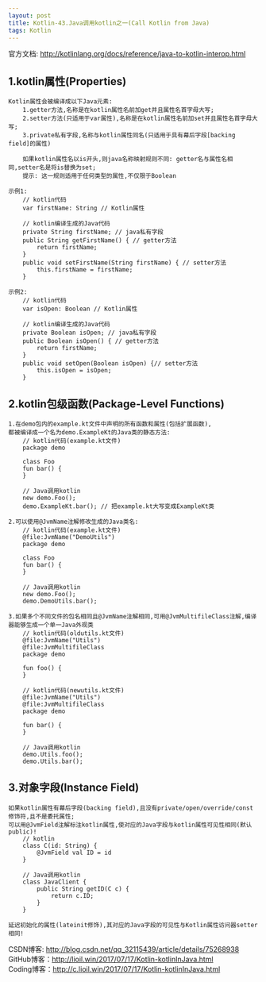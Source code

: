 ```yaml
---
layout: post
title: Kotlin-43.Java调用kotlin之一(Call Kotlin from Java)
tags: Kotlin
---
```

官方文档: http://kotlinlang.org/docs/reference/java-to-kotlin-interop.html

## 1.kotlin属性(Properties)
    Kotlin属性会被编译成以下Java元素:
        1.getter方法,名称是在kotlin属性名前加get并且属性名首字母大写;
        2.setter方法(只适用于var属性),名称是在kotlin属性名前加set并且属性名首字母大写;
        3.private私有字段,名称与kotlin属性同名(只适用于具有幕后字段[backing field]的属性)

        如果kotlin属性名以is开头,则java名称映射规则不同: getter名与属性名相同,setter名是将is替换为set;
        提示: 这一规则适用于任何类型的属性,不仅限于Boolean

    示例1:
        // kotlin代码          
        var firstName: String // Kotlin属性

        // kotlin编译生成的Java代码        
        private String firstName; // java私有字段        
        public String getFirstName() { // getter方法
            return firstName;
        }        
        public void setFirstName(String firstName) { // setter方法
            this.firstName = firstName;
        }
    
    示例2:
        // kotlin代码         
        var isOpen: Boolean // Kotlin属性

        // kotlin编译生成的Java代码          
        private Boolean isOpen; // java私有字段        
        public Boolean isOpen() { // getter方法
            return firstName;
        }        
        public void setOpen(Boolean isOpen) {// setter方法
            this.isOpen = isOpen;
        }

## 2.kotlin包级函数(Package-Level Functions)
    1.在demo包内的example.kt文件中声明的所有函数和属性(包括扩展函数),
    都被编译成一个名为demo.ExampleKt的Java类的静态方法:
        // kotlin代码(example.kt文件)
        package demo

        class Foo
        fun bar() {
        }

        // Java调用kotlin
        new demo.Foo();
        demo.ExampleKt.bar(); // 把example.kt大写变成ExampleKt类

    2.可以使用@JvmName注解修改生成的Java类名:
        // kotlin代码(example.kt文件)
        @file:JvmName("DemoUtils")
        package demo

        class Foo
        fun bar() {
        }

        // Java调用kotlin
        new demo.Foo();
        demo.DemoUtils.bar();

    3.如果多个不同文件的包名相同且@JvmName注解相同,可用@JvmMultifileClass注解,编译器能够生成一个单一Java外观类
        // kotlin代码(oldutils.kt文件)
        @file:JvmName("Utils")
        @file:JvmMultifileClass
        package demo

        fun foo() {
        }

        // kotlin代码(newutils.kt文件)
        @file:JvmName("Utils")
        @file:JvmMultifileClass
        package demo

        fun bar() {
        }

        // Java调用kotlin
        demo.Utils.foo();
        demo.Utils.bar();

## 3.对象字段(Instance Field)
    如果kotlin属性有幕后字段(backing field),且没有private/open/override/const修饰符,且不是委托属性;
    可以用@JvmField注解标注kotlin属性,使对应的Java字段与kotlin属性可见性相同(默认public)!
        // kotlin
        class C(id: String) {
            @JvmField val ID = id
        }

        // Java调用kotlin
        class JavaClient {
            public String getID(C c) {
                return c.ID;
            }
        }

    延迟初始化的属性(lateinit修饰),其对应的Java字段的可见性与Kotlin属性访问器setter相同!   

CSDN博客: http://blog.csdn.net/qq_32115439/article/details/75268938   
GitHub博客：http://lioil.win/2017/07/17/Kotlin-kotlinInJava.html   
Coding博客：http://c.lioil.win/2017/07/17/Kotlin-kotlinInJava.html